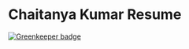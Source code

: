 # Chaitanya Kumar Resume

[![Greenkeeper badge](https://badges.greenkeeper.io/kamthamc/resume.svg)](https://greenkeeper.io/)

